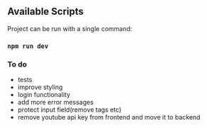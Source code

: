 ## Available Scripts

Project can be run with a single command:

### `npm run dev`

### To do

-   tests
-   improve styling
-   login functionality
-   add more error messages
-   protect input field(remove tags etc)
-   remove youtube api key from frontend and move it to backend
